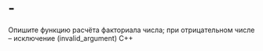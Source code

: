 # -
Опишите функцию расчёта факториала числа; при отрицательном числе – исключение (invalid_argument) С++
